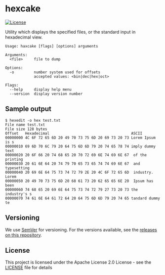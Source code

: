 # hexcake

[![License](https://img.shields.io/badge/License-Apache%202.0-blue.svg)](https://opensource.org/licenses/Apache-2.0)

Utility which displays the specified files, or the standard input in hexadecimal view.

    Usage: haxcake [flags] [options] arguments

    Arguments:
      <file>     file to dump

    Options:
      -o         number system used for offsets
                 accepted values: <bin|dec|hex|oct>

    Flags:
      --help     display help menu
      --version  display version number

## Sample output
    $ hexedit -o hex test.txt
    File name test.txt
    File size 128 bytes
    Offset   Hexadecimal                                     ASCII
    00000000 4C 6F 72 65 6D 20 49 70 73 75 6D 20 69 73 20 73 Lorem Ipsum is s
    00000010 69 6D 70 6C 79 20 64 75 6D 6D 79 20 74 65 78 74 imply dummy text
    00000020 20 6F 66 20 74 68 65 20 70 72 69 6E 74 69 6E 67  of the printing
    00000030 20 61 6E 64 20 74 79 70 65 73 65 74 74 69 6E 67  and typesetting
    00000040 20 69 6E 64 75 73 74 72 79 2E 20 4C 6F 72 65 6D  industry. Lorem
    00000050 20 49 70 73 75 6D 20 68 61 73 20 62 65 65 6E 20  Ipsum has been
    00000060 74 68 65 20 69 6E 64 75 73 74 72 79 27 73 20 73 the industry's s
    00000070 74 61 6E 64 61 72 64 20 64 75 6D 6D 79 20 74 65 tandard dummy te

## Versioning

We use [SemVer](http://semver.org/) for versioning. For the versions available, see the [releases on this repository](https://github.com/Adiras/hexcake/releases).

## License

This project is licensed under the Apache License 2.0 License - see the [LICENSE](LICENSE) file for details
